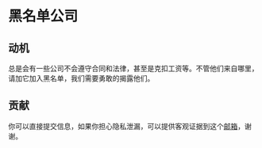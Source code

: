 # 黑名单公司

## 动机

总是会有一些公司不会遵守合同和法律，甚至是克扣工资等。不管他们来自哪里，请加它加入黑名单，我们需要勇敢的揭露他们。

## 贡献

你可以直接提交信息，如果你担心隐私泄漏，可以提供客观证据到这个[邮箱](avoid.hell.ccompany@gmail.com)，谢谢。
